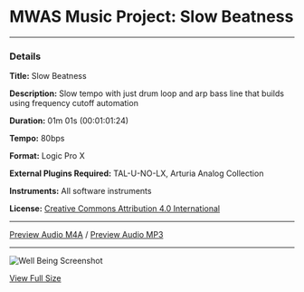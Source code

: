 # MWAS Music Project: Slow Beatness

---

### Details

**Title:** Slow Beatness

**Description:** Slow tempo with just drum loop and arp bass line that builds using frequency cutoff automation

**Duration:** 01m 01s (00:01:01:24)

**Tempo:** 80bps

**Format:** Logic Pro X

**External Plugins Required:** TAL-U-NO-LX, Arturia Analog Collection

**Instruments:** All software instruments

**License:** [Creative Commons Attribution 4.0 International](/LICENSE "Creative Commons Attribution 4.0 International")

---

[Preview Audio M4A](/assets/audio/demo.m4a "Preview Audio") / [Preview Audio MP3](/assets/audio/demo.mp3 "Preview Audio")

---

![Well Being Screenshot](/assets/images/screenshot_thumb.png)

[View Full Size](/assets/images/screenshot.png "Full Size")

